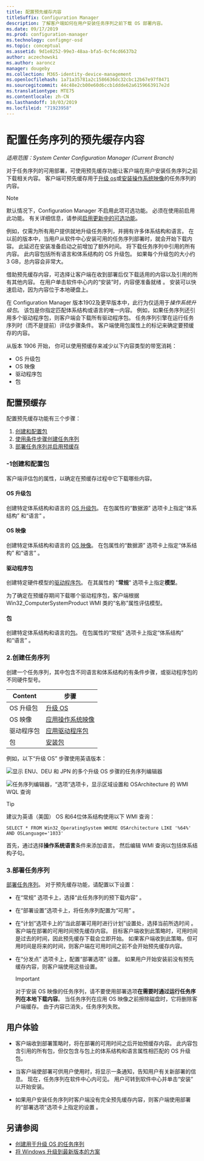```yaml
---
title: 配置预先缓存内容
titleSuffix: Configuration Manager
description: 了解客户端如何在用户安装任务序列之前下载 OS 部署内容。
ms.date: 09/17/2019
ms.prod: configuration-manager
ms.technology: configmgr-osd
ms.topic: conceptual
ms.assetid: 9d1e8252-99e3-48aa-bfa5-0cf4cd6637b2
author: aczechowski
ms.author: aaroncz
manager: dougeby
ms.collection: M365-identity-device-management
ms.openlocfilehash: 1a71a35781a2c1586636dc32cbc12b67e97f8471
ms.sourcegitcommit: 44c48e2cb00e60d6ccb1ddde62a6159663917e2d
ms.translationtype: MTE75
ms.contentlocale: zh-CN
ms.lasthandoff: 10/03/2019
ms.locfileid: "71923958"
---
```

# <a name="configure-pre-cache-content-for-task-sequences"></a>配置任务序列的预先缓存内容

*适用范围：System Center Configuration Manager (Current Branch)*

<!--1021244-->
对于任务序列的可用部署，可使用预先缓存功能让客户端在用户安装任务序列之前下载相关内容。 客户端可预先缓存用于[升级 os](/sccm/osd/deploy-use/create-a-task-sequence-to-upgrade-an-operating-system)或[安装操作系统映像](/sccm/osd/deploy-use/create-a-task-sequence-to-install-an-operating-system)的任务序列的内容。

> [!Note]  
> 默认情况下，Configuration Manager 不启用此项可选功能。 必须在使用前启用此功能。 有关详细信息，请参阅[启用更新中的可选功能](/sccm/core/servers/manage/install-in-console-updates#bkmk_options)。<!--505213-->  

例如，仅需为所有用户提供就地升级任务序列，并拥有许多体系结构和语言。 在以前的版本中，当用户从软件中心安装可用的任务序列部署时，就会开始下载内容。 此延迟在安装准备启动之前增加了额外时间。 将下载任务序列中引用的所有内容。 此内容包括所有语言和体系结构的 OS 升级包。 如果每个升级包的大小约 3 GB，总内容会非常大。

借助预先缓存内容，可选择让客户端在收到部署后仅下载适用的内容以及引用的所有其他内容。 在用户单击软件中心内的“安装”时，内容便准备就绪  。 安装可以快速启动，因为内容位于本地硬盘上。

在 Configuration Manager 版本1902及更早版本中，此行为仅适用于*操作系统升级包*。 该包是你指定匹配体系结构或语言的唯一内容。 例如，如果任务序列还引用多个驱动程序包，则客户端会下载所有驱动程序包。 任务序列引擎在运行任务序列时（而不是提前）评估步骤条件。 客户端使用包属性上的标记来确定要预缓存的内容。

从版本 1906 开始，<!--4224642--> 你可以使用预缓存来减少以下内容类型的带宽消耗：

- OS 升级包
- OS 映像
- 驱动程序包
- 包


## <a name="configure-pre-caching"></a>配置预缓存

配置预先缓存功能有三个步骤：

1. [创建和配置包](#bkmk_createpkg)
2. [使用条件步骤创建任务序列](#bkmk_createts)
3. [部署任务序列并启用预缓存](#bkmk_deploy)


### -1创建和配置包

客户端评估包的属性，以确定在预缓存过程中它下载哪些内容。  

#### <a name="os-upgrade-package"></a>OS 升级包

创建特定体系结构和语言的 [OS 升级包](/sccm/osd/get-started/manage-operating-system-upgrade-packages)。 在包属性的“数据源”  选项卡上指定“体系结构”  和“语言”  。

#### <a name="os-image"></a>OS 映像

创建特定体系结构和语言的 [OS 映像](/sccm/osd/get-started/manage-operating-system-images)。 在包属性的“数据源”  选项卡上指定“体系结构”  和“语言”  。

#### <a name="driver-package"></a>驱动程序包

创建特定硬件模型的[驱动程序包](/sccm/osd/get-started/manage-drivers#BKMK_ManagingDriverPackages)。 在其属性的 "**常规**" 选项卡上指定**模型**。

为了确定在预缓存期间下载哪个驱动程序包，客户端根据 Win32_ComputerSystemProduct WMI 类的“名称”属性评估模型。    

#### <a name="package"></a>包

创建特定体系结构和语言的[包](/sccm/apps/deploy-use/packages-and-programs)。 在包属性的“常规”  选项卡上指定“体系结构”  和“语言”  。


### <a name="bkmk_createts"></a> 2.创建任务序列

创建一个任务序列，其中包含不同语言和体系结构的有条件步骤，或驱动程序包的不同硬件型号。

|Content|步骤|
|---------|---------|
|OS 升级包|[升级 OS](/sccm/osd/understand/task-sequence-steps#BKMK_UpgradeOS)|
|OS 映像|[应用操作系统映像](/sccm/osd/understand/task-sequence-steps#BKMK_ApplyOperatingSystemImage)|
|驱动程序包|[应用驱动程序包](/sccm/osd/understand/task-sequence-steps#BKMK_ApplyDriverPackage)|
|包|[安装包](/sccm/osd/understand/task-sequence-steps#BKMK_InstallPackage)|

例如，以下“升级 OS”  步骤使用英语版本：  

![显示 ENU、DEU 和 JPN 的多个升级 OS 步骤的任务序列编辑器](../media/precacheproperties2.png)

![任务序列编辑器，“选项”选项卡，显示区域设置和 OSArchitecture 的 WMI WQL 查询](../media/precacheoptions2.png)  

> [!Tip]
> 建议为英语（美国） OS 和64位体系结构使用以下 WMI 查询：
>
> ```WMI
> SELECT * FROM Win32_OperatingSystem WHERE OSArchitecture LIKE '%64%' AND OSLanguage='1033'
> ```
>
> 首先，通过选择**操作系统语言**条件来添加语言。 然后编辑 WMI 查询以包括体系结构子句。


### <a name="bkmk_deploy"></a> 3.部署任务序列

[部署任务序列](/sccm/osd/deploy-use/deploy-a-task-sequence)。 对于预先缓存功能，请配置以下设置：  

- 在“常规”  选项卡上，选择“此任务序列的预下载内容”  。  

- 在“部署设置”选项卡上，将任务序列配置为“可用”   。  

- 在“计划”选项卡上的“当此部署可用时进行计划”设置处，选择当前所选时间   。 客户端在部署的可用时间预先缓存内容。 目标客户端收到此策略时，可用时间是过去的时间，因此预先缓存下载会立即开始。 如果客户端收到此策略，但可用时间是将来的时间，则客户端在可用时间之前不会开始预先缓存内容。  

- 在“分发点”  选项卡上，配置“部署选项”  设置。 如果用户开始安装前没有预先缓存内容，则客户端使用这些设置。  

    > [!Important]  
    > 对于安装 OS 映像的任务序列，请不要使用部署选项**在需要时通过运行任务序列在本地下载内容**。 当任务序列在应用 OS 映像之前擦除磁盘时，它将删除客户端缓存。 由于内容已消失，任务序列失败。<!-- SCCMDocs-PR #1338 -->


## <a name="user-experience"></a>用户体验

- 客户端收到部署策略时，将在部署的可用时间之后开始预缓存内容。 此内容包含引用的所有包，但仅包含与包上的体系结构和语言属性相匹配的 OS 升级包。  

- 当客户端使部署可供用户使用时，将显示一条通知，告知用户有关新部署的信息。 现在，任务序列在软件中心内可见。 用户可转到软件中心并单击“安装”  以开始安装。  

- 如果用户安装任务序列时客户端没有完全预先缓存内容，则客户端使用部署的“部署选项”选项卡上指定的设置  。  


## <a name="see-also"></a>另请参阅

- [创建用于升级 OS 的任务序列](/sccm/osd/deploy-use/create-a-task-sequence-to-upgrade-an-operating-system)
- [将 Windows 升级到最新版本的方案](/sccm/osd/deploy-use/upgrade-windows-to-the-latest-version)

